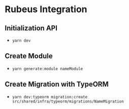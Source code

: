 # Rubeus Integration

## Initialization API

- `yarn dev`

## Create Module

- `yarn generate:module nameModule`

## Create Migration with TypeORM

- `yarn dev:typeorm migration:create src/shared/infra/typeorm/migrations/NameMigration`
